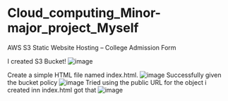 # Cloud_computing_Minor-major_project_Myself

AWS S3 Static Website Hosting – College Admission Form

I created S3 Bucket! ![image](https://github.com/user-attachments/assets/629a38a3-2e60-4d92-a98f-a4d75c0a6098)

Create a simple HTML file named index.html. ![image](https://github.com/user-attachments/assets/7193cb6d-9afa-4b52-b2f2-45a1a58d41cd)
Successfully given the bucket policy ![image](https://github.com/user-attachments/assets/fdd48193-2326-40a4-9a18-b9fc67645e25)
Tried using the public URL for the object i created inn index.html got that ![image](https://github.com/user-attachments/assets/5854d442-dbad-46f2-a097-a078fb8defdf)
